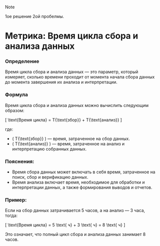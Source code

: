 > [!Note]
> 1ое решение 2ой пробелмы.


# Метрика: Время цикла сбора и анализа данных

### Определение
Время цикла сбора и анализа данных — это параметр, который измеряет, сколько времени проходит от момента начала сбора данных до момента завершения их анализа и интерпретации.

### Формула
Время цикла сбора и анализа данных можно вычислить следующим образом:

[
\text{Время цикла} = T{\text{збор}} + T{\text{анализ}}
\]

где:
- \( T{\text{збор}} \) — время, затраченное на сбор данных.
- \( T{\text{анализ}} \) — время, затраченное на анализ и интерпретацию собранных данных.

### Пояснения:
- Время сбора данных может включать в себя время, затраченное на поиск, сбор и верификацию данных.
- Время анализа включает время, необходимое для обработки и интерпретации данных, а также формирования выводов и отчетов.

### Пример:
Если на сбор данных затрачивается 5 часов, а на анализ — 3 часа, тогда:

[
\text{Время цикла} = 5 \text{ ч} + 3 \text{ ч} = 8 \text{ ч}
\]

Это означает, что полный цикл сбора и анализа данных занимает 8 часов.
